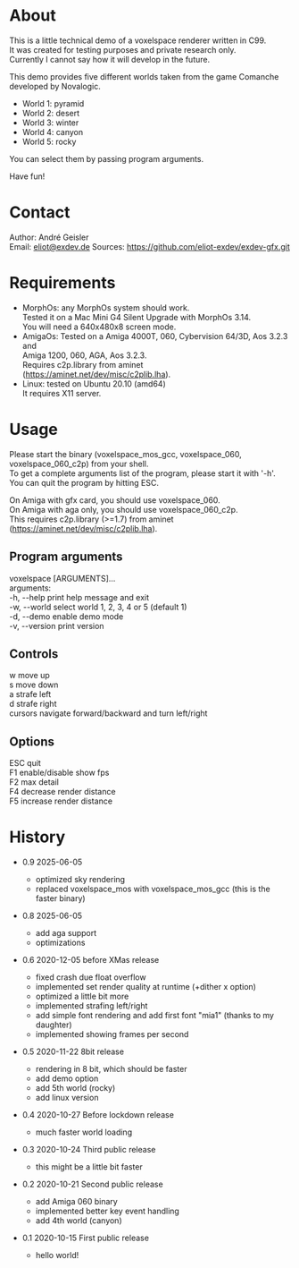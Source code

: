 # About

This is a little technical demo of a voxelspace renderer written in C99.  
It was created for testing purposes and private research only.  
Currently I cannot say how it will develop in the future.

This demo provides five different worlds taken from the game Comanche developed by Novalogic.

- World 1: pyramid
- World 2: desert
- World 3: winter
- World 4: canyon
- World 5: rocky

You can select them by passing program arguments.

Have fun!

# Contact

Author: André Geisler  
Email: eliot@exdev.de
Sources: https://github.com/eliot-exdev/exdev-gfx.git

# Requirements

* MorphOs: any MorphOs system should work.  
  Tested it on a Mac Mini G4 Silent Upgrade with MorphOs 3.14.  
  You will need a 640x480x8 screen mode.
* AmigaOs: Tested on a Amiga 4000T, 060, Cybervision 64/3D, Aos 3.2.3 and  
                                    Amiga 1200, 060, AGA, Aos 3.2.3.  
  Requires c2p.library from aminet (https://aminet.net/dev/misc/c2plib.lha).
* Linux: tested on Ubuntu 20.10 (amd64)  
   It requires X11 server.

# Usage

Please start the binary (voxelspace_mos_gcc, voxelspace_060, voxelspace_060_c2p) from your shell.  
To get a complete arguments list of the program, please start it with '-h'.  
You can quit the program by hitting ESC.  

On Amiga with gfx card, you should use voxelspace_060.  
On Amiga with aga only, you should use voxelspace_060_c2p.  
This requires c2p.library (>=1.7) from aminet (https://aminet.net/dev/misc/c2plib.lha).

## Program arguments

voxelspace [ARGUMENTS]...  
arguments:  
-h, --help                        print help message and exit  
-w, --world <number>    select world 1, 2, 3, 4 or 5 (default 1)  
-d, --demo                     enable demo mode  
-v, --version                   print version  

## Controls

w                  move up  
s                   move down  
a                   strafe left  
d                   strafe right  
cursors         navigate forward/backward and turn left/right  

## Options

ESC                quit  
F1                  enable/disable show fps  
F2                  max detail  
F4                  decrease render distance  
F5                  increase render distance  

# History
- 0.9 2025-06-05
  - optimized sky rendering
  - replaced voxelspace_mos with voxelspace_mos_gcc (this is the faster binary)

- 0.8 2025-06-05
  - add aga support
  - optimizations

- 0.6 2020-12-05 before XMas release
  - fixed crash due float overflow
  - implemented set render quality at runtime (+dither x option)
  - optimized a little bit more
  - implemented strafing left/right
  - add simple font rendering and add first font "mia1" (thanks to my daughter)
  - implemented showing frames per second

- 0.5 2020-11-22 8bit release
  - rendering in 8 bit, which should be faster
  - add demo option
  - add 5th world (rocky)
  - add linux version

- 0.4 2020-10-27 Before lockdown release
  - much faster world loading

- 0.3 2020-10-24 Third public release
  - this might be a little bit faster

- 0.2 2020-10-21 Second public release
  - add Amiga 060 binary
  - implemented better key event handling
  - add 4th world (canyon)

- 0.1 2020-10-15 First public release
  - hello world!